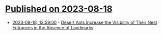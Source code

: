 # [Published on 2023-08-18](index.md)

* [2023-08-18, 13:59:00](https://soylentnews.org/article.pl?sid=23/08/17/058233&from=rss) - [Desert Ants Increase the Visibility of Their Nest Entrances in the Absence of Landmarks](https://soylentnews.org/article.pl?sid=23/08/17/058233&from=rss)
